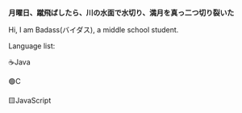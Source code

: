 **月曜日、蹴飛ばしたら、川の水面で水切り、満月を真っ二つ切り裂いた**

Hi, I am Badass(バイダス), a middle school student.

Language list:

☕Java 

🟢C

🟨JavaScript
<!--
### Hi there 👋

**GitBADASS/GitBADASS** is a ✨ _special_ ✨ repository because its `README.md` (this file) appears on your GitHub profile.

Here are some ideas to get you started:

- 🔭 I’m currently working on ...
- 🌱 I’m currently learning ...
- 👯 I’m looking to collaborate on ...
- 🤔 I’m looking for help with ...
- 💬 Ask me about ...
- 📫 How to reach me: ...
- 😄 Pronouns: ...
- ⚡ Fun fact: ...
-->

